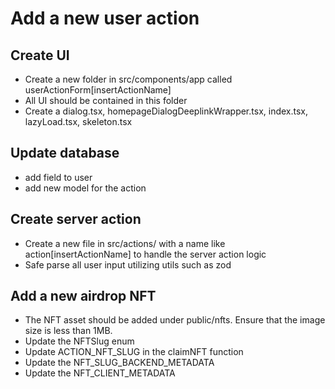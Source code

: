 # Add a new user action

## Create UI

- Create a new folder in src/components/app called userActionForm[insertActionName]
- All UI should be contained in this folder
- Create a dialog.tsx, homepageDialogDeeplinkWrapper.tsx, index.tsx, lazyLoad.tsx, skeleton.tsx

## Update database

- add field to user
- add new model for the action

## Create server action

- Create a new file in src/actions/ with a name like action[insertActionName] to handle the server action logic
- Safe parse all user input utilizing utils such as zod

## Add a new airdrop NFT

- The NFT asset should be added under public/nfts. Ensure that the image size is less than 1MB.
- Update the NFTSlug enum
- Update ACTION_NFT_SLUG in the claimNFT function
- Update the NFT_SLUG_BACKEND_METADATA
- Update the NFT_CLIENT_METADATA
